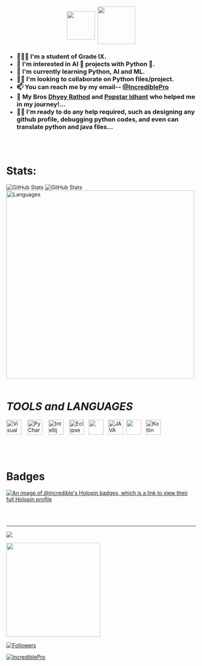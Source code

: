 <h1 align="center"><img src="https://raw.githubusercontent.com/MartinHeinz/MartinHeinz/master/wave.gif" width="75" align="center"> <img src="https://monophy.com/media/Jp3o3zJyOWwpXqFc25/monophy.gif" width=100 height=100 align="center"></h1>
<h3>
  
- 👨🏻‍🎓 I'm a student of Grade IX. 
- 👀 I'm interested in AI 🤖 projects with Python 🐍.
- 🌱 I'm currently learning Python, AI and ML.
- 🤝🏻 I'm looking to collaborate on Python files/project.
- 📫 You can reach me by my email-- [@IncrediblePro](mailto:rathod.bhavy77@gmail.com)
- 🤠 My Bros [Dhyey Rathod](https://www.github.com/InvisiblePro) and [Popstar Idhant](https://www.github.com/Idhant-6) who helped me in my journey!... 
- 🦸‍♂️ I'm ready to do any help required, such as designing any github profile, debugging python codes, and even can translate python and java files...

</h3>
<br/>

<!-- ## 📚 REPOSITORIES 

<a href="https://github.com/IncrediblePro/IncrediblePro" >
  <img align="center" src="https://github-readme-stats.vercel.app/api/pin/?username=IncrediblePro&repo=IncrediblePro&theme=dark"/>
</a> -->

<br/>

# Stats:

<img alt="GitHub Stats" src="https://github-readme-streak-stats.herokuapp.com/?user=IncrediblePro&theme=radical&stroke=0ff"/>
<img alt="GitHub Stats" src="https://github-readme-stats.vercel.app/api?username=IncrediblePro&show_icons=true&theme=radical&title_color=00ffff&text_color=0ff"/>
<img alt="Languages" src="https://github-readme-stats.vercel.app/api/top-langs/?username=IncrediblePro&layout=compact&hide_border=false&theme=radical&show_icons=true&bg_color=151415&text_color=fff&title_color=0ff" width=500 "/> 
  
<br/>
<br/>



# ***TOOLS*** *and* ***LANGUAGES*** 
[<img alt="Visual Studio Code" src="https://cdn.icon-icons.com/icons2/2107/PNG/512/file_type_vscode_icon_130084.png" width="40px" />](https://code.visualstudio.com/) &nbsp;&nbsp;
[<img src="https://upload.wikimedia.org/wikipedia/commons/thumb/1/1d/PyCharm_Icon.svg/1024px-PyCharm_Icon.svg.png" alt="PyCharm" width="40px">](https://www.jetbrains.com/pycharm/) &nbsp;&nbsp; [<img src="https://upload.wikimedia.org/wikipedia/commons/thumb/9/9c/IntelliJ_IDEA_Icon.svg/1200px-IntelliJ_IDEA_Icon.svg.png" width="40px" alt="Intellij">](https://www.jetbrains.com/idea) &nbsp;&nbsp; [<img src="https://user-images.githubusercontent.com/11943860/46922529-b28cdc80-cfe0-11e8-9aec-0091161d3599.png" alt="Eclipse" width="40px">](https://www.eclipse.org/) &nbsp;&nbsp;[<img src="https://cdn.iconscout.com/icon/free/png-256/python-3521655-2945099.png" width="40px" />](https://www.python.org/) &nbsp;&nbsp;[<img src="https://cdn-icons-png.flaticon.com/512/226/226777.png" alt="JAVA" width="40px">](https://www.java.com/en/)&nbsp;&nbsp;[<img src="https://upload.wikimedia.org/wikipedia/commons/thumb/3/38/Jupyter_logo.svg/1200px-Jupyter_logo.svg.png" width="40px"/>](https://jupyter.org/) &nbsp;&nbsp;[<img src="https://upload.wikimedia.org/wikipedia/commons/thumb/7/74/Kotlin_Icon.png/1200px-Kotlin_Icon.png" alt="Kotlin" width="40px">](https://kotlinlang.org/)
<br/>
<br/>
<br/><br/>

<!-- # Contribution Graph

[<img src="https://activity-graph.herokuapp.com/graph?username=IncrediblePro&bg_color=0d1117&color=5bcdec&line=5bcdec&hide_border=true"/>](https://ww.github.com)
-->
# Badges
                                                                                                                                       
[![An image of @incredible's Holopin badges, which is a link to view their full Holopin profile](https://holopin.me/incrediblepro)](https://holopin.io/@incrediblepro)

<br/><br/>

<hr>

![](https://komarev.com/ghpvc/?username=IncrediblePro&label=PROFILE+VIEWS&style=for-the-badge)

[<img src="https://img.shields.io/badge/Contact--me-@IncrediblePro-blue?style=for-the-badge&logo=gmail&link=mailto:rathod.bhavy77@gmail." width=250>](mailto:rathod.bhavy77@gmail.com)

[<img src="https://img.shields.io/github/followers/IncrediblePro?label=Followers&style=for-the-badge" alt="Followers"/>](https://github.com/IncrediblePro?tab=followers)

[<img src="https://img.shields.io/badge/GitHub-IncrediblePro-blue?logo=github&style=for-the-badge" alt="IncrediblePro">](https://github.com/IncrediblePro)
